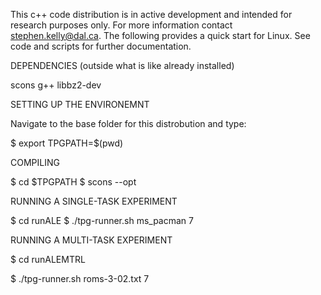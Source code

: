 This c++ code distribution is in active development and intended for research purposes only. For more information contact stephen.kelly@dal.ca. The following provides a quick start for Linux. See code and scripts for further documentation. 

DEPENDENCIES (outside what is like already installed)

scons
g++
libbz2-dev

SETTING UP THE ENVIRONEMNT

Navigate to the base folder for this distrobution and type:

$ export TPGPATH=$(pwd)

COMPILING

$ cd $TPGPATH
$ scons --opt

RUNNING A SINGLE-TASK EXPERIMENT

$ cd runALE
$ ./tpg-runner.sh ms_pacman 7


RUNNING A MULTI-TASK EXPERIMENT

$ cd runALEMTRL

$ ./tpg-runner.sh roms-3-02.txt 7
